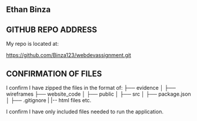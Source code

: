 ## Ethan Binza

## GITHUB REPO ADDRESS

My repo is located at:

https://github.com/Binza123/webdevassignment.git

## CONFIRMATION OF FILES

I confirm I have zipped the files in the format of:
├── evidence
│   ├── wireframes
├── website_code
│   ├── public
│   ├── src
│   ├── package.json
│   ├── .gitignore
|   |-- html files etc.

I confirm I have only included files needed to run the application.
